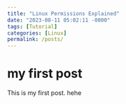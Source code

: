```yaml
---
title: "Linux Permissions Explained"
date: "2023-08-11 05:02:11 -0800"
tags: [Tutorial]
categories: [Linux]
permalink: /posts/
---
```



# my first post

This is my first post. hehe

